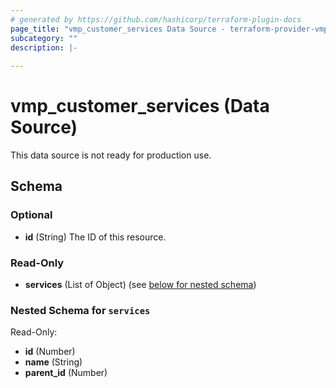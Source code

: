 ```yaml
---
# generated by https://github.com/hashicorp/terraform-plugin-docs
page_title: "vmp_customer_services Data Source - terraform-provider-vmp"
subcategory: ""
description: |-
  
---
```


# vmp_customer_services (Data Source)
This data source is not ready for production use.

<!-- schema generated by tfplugindocs -->
## Schema

### Optional

- **id** (String) The ID of this resource.

### Read-Only

- **services** (List of Object) (see [below for nested schema](#nestedatt--services))

<a id="nestedatt--services"></a>
### Nested Schema for `services`

Read-Only:

- **id** (Number)
- **name** (String)
- **parent_id** (Number)
